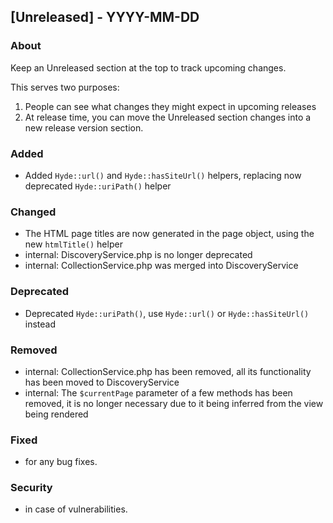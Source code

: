 ## [Unreleased] - YYYY-MM-DD

### About

Keep an Unreleased section at the top to track upcoming changes.

This serves two purposes:

1. People can see what changes they might expect in upcoming releases
2. At release time, you can move the Unreleased section changes into a new release version section.

### Added
- Added `Hyde::url()` and `Hyde::hasSiteUrl()` helpers, replacing now deprecated `Hyde::uriPath()` helper

### Changed
- The HTML page titles are now generated in the page object, using the new `htmlTitle()` helper
- internal: DiscoveryService.php is no longer deprecated
- internal: CollectionService.php was merged into DiscoveryService

### Deprecated
- Deprecated `Hyde::uriPath()`, use `Hyde::url()` or `Hyde::hasSiteUrl()` instead

### Removed
- internal: CollectionService.php has been removed, all its functionality has been moved to DiscoveryService
- internal: The `$currentPage` parameter of a few methods has been removed, it is no longer necessary due to it being inferred from the view being rendered

### Fixed
- for any bug fixes.

### Security
- in case of vulnerabilities.
